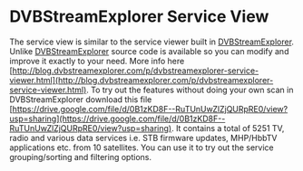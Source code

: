 # DVBStreamExplorer Service View

The service view is similar to the service viewer built in [DVBStreamExplorer](http://www.dvbstreamexplorer.com/dvbse/dvbse.php). Unlike [DVBStreamExplorer](http://www.dvbstreamexplorer.com/dvbse/dvbse.php) source code is available so you can modify and improve it exactly to your need.
More info here [http://blog.dvbstreamexplorer.com/p/dvbstreamexplorer-service-viewer.html](http://blog.dvbstreamexplorer.com/p/dvbstreamexplorer-service-viewer.html).
To try out the features without doing your own scan in DVBStreamExplorer download this file [https://drive.google.com/file/d/0B1zKD8F--RuTUnUwZlZjQURpRE0/view?usp=sharing](https://drive.google.com/file/d/0B1zKD8F--RuTUnUwZlZjQURpRE0/view?usp=sharing).
It contains a total of 5251 TV, radio and various data services i.e. STB firmware updates, MHP/HbbTV applications etc.  from 10 satellites. You can use it to try out the service grouping/sorting and filtering options.
